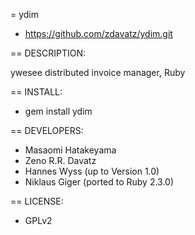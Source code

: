 = ydim

* https://github.com/zdavatz/ydim.git

== DESCRIPTION:

ywesee distributed invoice manager, Ruby

== INSTALL:

* gem install ydim

== DEVELOPERS:

* Masaomi Hatakeyama
* Zeno R.R. Davatz
* Hannes Wyss (up to Version 1.0)
* Niklaus Giger (ported to Ruby 2.3.0)

== LICENSE:

* GPLv2
